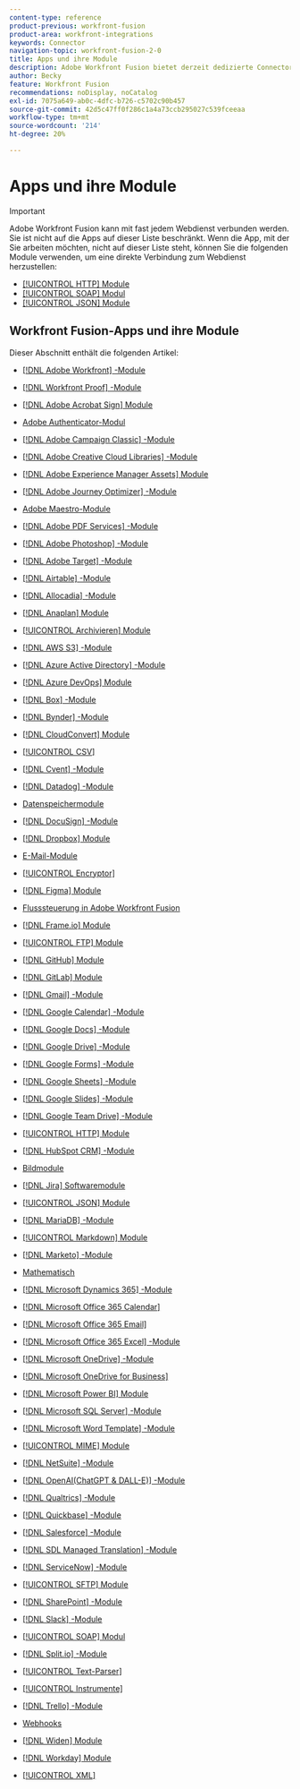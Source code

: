 ```yaml
---
content-type: reference
product-previous: workfront-fusion
product-area: workfront-integrations
keywords: Connector
navigation-topic: workfront-fusion-2-0
title: Apps und ihre Module
description: Adobe Workfront Fusion bietet derzeit dedizierte Connectoren für die Apps auf dieser Liste. Wenn die App, mit der Sie arbeiten möchten, nicht auf dieser Liste steht, können Sie über die HTTP-, SOAP- oder JSON-Module eine Verbindung mit ihr herstellen.
author: Becky
feature: Workfront Fusion
recommendations: noDisplay, noCatalog
exl-id: 7075a649-ab0c-4dfc-b726-c5702c90b457
source-git-commit: 42d5c47ff0f286c1a4a73ccb295027c539fceeaa
workflow-type: tm+mt
source-wordcount: '214'
ht-degree: 20%

---
```


# Apps und ihre Module

>[!IMPORTANT]
>
>Adobe Workfront Fusion kann mit fast jedem Webdienst verbunden werden. Sie ist nicht auf die Apps auf dieser Liste beschränkt. Wenn die App, mit der Sie arbeiten möchten, nicht auf dieser Liste steht, können Sie die folgenden Module verwenden, um eine direkte Verbindung zum Webdienst herzustellen:
>
>* [[!UICONTROL HTTP] Module](../../workfront-fusion/apps-and-their-modules/http-modules/http-modules-1.md)
>* [[!UICONTROL SOAP] Modul](../../workfront-fusion/apps-and-their-modules/soap-module.md)
>* [[!UICONTROL JSON] Module](../../workfront-fusion/apps-and-their-modules/json-modules.md)
>

## Workfront Fusion-Apps und ihre Module

Dieser Abschnitt enthält die folgenden Artikel:

* [[!DNL Adobe Workfront] -Module](../../workfront-fusion/apps-and-their-modules/workfront-modules.md)
* [[!DNL Workfront Proof] -Module](../../workfront-fusion/apps-and-their-modules/workfront-proof-modules.md)
* [[!DNL Adobe Acrobat Sign] Module](../../workfront-fusion/apps-and-their-modules/adobe-sign-modules.md)
* [Adobe Authenticator-Modul](/help/quicksilver/workfront-fusion/apps-and-their-modules/adobe-authenticator-modules.md)
* [[!DNL Adobe Campaign Classic] -Module](../../workfront-fusion/apps-and-their-modules/adobe-campaign-classic-connector.md)
* [[!DNL Adobe Creative Cloud Libraries] -Module](../../workfront-fusion/apps-and-their-modules/creative-cloud-libraries-modules.md)
* [[!DNL Adobe Experience Manager Assets] Module](../../workfront-fusion/apps-and-their-modules/aem-assets-modules.md)
* [[!DNL Adobe Journey Optimizer] -Module](../../workfront-fusion/apps-and-their-modules/adobe-journey-optimizer-modules.md)
* [Adobe Maestro-Module](/help/quicksilver/workfront-fusion/apps-and-their-modules/maestro-modules.md)
* [[!DNL Adobe PDF Services] -Module](../../workfront-fusion/apps-and-their-modules/pdf-modules.md)
* [[!DNL Adobe Photoshop] -Module](../../workfront-fusion/apps-and-their-modules/adobe-photoshop-modules.md)
* [[!DNL Adobe Target] -Module](../../workfront-fusion/apps-and-their-modules/adobe-target-modules.md)
* [[!DNL Airtable] -Module](../../workfront-fusion/apps-and-their-modules/airtable-modules.md)
* [[!DNL Allocadia] -Module](../../workfront-fusion/apps-and-their-modules/allocadia-modules.md)
* [[!DNL Anaplan] Module](../../workfront-fusion/apps-and-their-modules/anaplan-modules.md)
* [[!UICONTROL Archivieren] Module](../../workfront-fusion/apps-and-their-modules/archive-modules.md)
* [[!DNL AWS S3] -Module](../../workfront-fusion/apps-and-their-modules/aws-s3-modules.md)
* [[!DNL Azure Active Directory] -Module](../../workfront-fusion/apps-and-their-modules/azure-ad-modules.md)
* [[!DNL Azure DevOps] Module](../../workfront-fusion/apps-and-their-modules/azure-dev-ops.md)

  <!--
  <li data-mc-conditions="QuicksilverOrClassic.Draft mode"><a href="../../workfront-fusion/apps-and-their-modules/barcodes.md" class="MCXref xref" xrefformat="{para}">Barcodes</a> </li>
  -->

* [[!DNL Box] -Module](../../workfront-fusion/apps-and-their-modules/box-modules.md)
* [[!DNL Bynder] -Module](../../workfront-fusion/apps-and-their-modules/bynder-modules.md)
* [[!DNL CloudConvert] Module](../../workfront-fusion/apps-and-their-modules/cloud-convert-modules.md)

  <!--
  <li data-mc-conditions="QuicksilverOrClassic.Draft mode"><a href="../../workfront-fusion/apps-and-their-modules/converter-modules.md" class="MCXref xref" xrefformat="{para}">Converter</a> (More information coming soon)</li>
  -->

* [[!UICONTROL CSV]](../../workfront-fusion/apps-and-their-modules/csv.md)
* [[!DNL Cvent] -Module](../../workfront-fusion/apps-and-their-modules/cvent-modules.md)
* [[!DNL Datadog] -Module](../../workfront-fusion/apps-and-their-modules/datadog-modules.md)
* [Datenspeichermodule](../../workfront-fusion/apps-and-their-modules/data-store-modules.md)
* [[!DNL DocuSign] -Module](../../workfront-fusion/apps-and-their-modules/docusign-modules.md)
* [[!DNL Dropbox] Module](../../workfront-fusion/apps-and-their-modules/dropbox-modules.md)

  <!--
  <li data-mc-conditions="QuicksilverOrClassic.Draft mode"><a href="../../workfront-fusion/apps-and-their-modules/egnyte-modules.md" class="MCXref xref" xrefformat="{para}">Egnyte modules</a> </li>
  -->

* [E-Mail-Module](../../workfront-fusion/apps-and-their-modules/email-modules.md)
* [[!UICONTROL Encryptor]](../../workfront-fusion/apps-and-their-modules/encryptor-modules.md)
* [[!DNL Figma] Module](../../workfront-fusion/apps-and-their-modules/figma-modules.md)
* [Flusssteuerung in Adobe Workfront Fusion](../../workfront-fusion/apps-and-their-modules/flow-control.md)
* [[!DNL Frame.io] Module](../../workfront-fusion/apps-and-their-modules/frame-io-modules.md)
* [[!UICONTROL FTP] Module](../../workfront-fusion/apps-and-their-modules/ftp-modules.md)
* [[!DNL GitHub] Module](../../workfront-fusion/apps-and-their-modules/github.md)
* [[!DNL GitLab] Module](../../workfront-fusion/apps-and-their-modules/gitlab-modules.md)
* [[!DNL Gmail] -Module](../../workfront-fusion/apps-and-their-modules/gmail-modules.md)
* [[!DNL Google Calendar] -Module](../../workfront-fusion/apps-and-their-modules/google-calendar-modules.md)
* [[!DNL Google Docs] -Module](../../workfront-fusion/apps-and-their-modules/google-docs-modules.md)
* [[!DNL Google Drive] -Module](../../workfront-fusion/apps-and-their-modules/google-drive-modules.md)
* [[!DNL Google Forms] -Module](../../workfront-fusion/apps-and-their-modules/google-forms-modules.md)
* [[!DNL Google Sheets] -Module](../../workfront-fusion/apps-and-their-modules/google-sheets-modules.md)
* [[!DNL Google Slides] -Module](../../workfront-fusion/apps-and-their-modules/google-slides-modules.md)
* [[!DNL Google Team Drive] -Module](../../workfront-fusion/apps-and-their-modules/google-team-drive-modules.md)
* [[!UICONTROL HTTP] Module](../../workfront-fusion/apps-and-their-modules/http-modules/http-modules-1.md)
* [[!DNL HubSpot CRM] -Module](../../workfront-fusion/apps-and-their-modules/hubspot-crm-modules.md)
* [Bildmodule](../../workfront-fusion/apps-and-their-modules/image-module.md)

<!--
  <li data-mc-conditions="QuicksilverOrClassic.Draft mode"><a href="../../workfront-fusion/apps-and-their-modules/iso-modules.md" class="MCXref xref" xrefformat="{para}">ISO modules</a> </li>
  -->

* [[!DNL Jira] Softwaremodule](../../workfront-fusion/apps-and-their-modules/jira-software-modules.md)
* [[!UICONTROL JSON] Module](../../workfront-fusion/apps-and-their-modules/json-modules.md)

  <!--
  <li data-mc-conditions="QuicksilverOrClassic.Draft mode"><a href="../../workfront-fusion/apps-and-their-modules/mailchimp-modules.md" class="MCXref xref" xrefformat="{para}">MailChimp modules</a> </li>
  -->

* [[!DNL MariaDB] -Module](../../workfront-fusion/apps-and-their-modules/mariadb-modules.md)
* [[!UICONTROL Markdown] Module](../../workfront-fusion/apps-and-their-modules/markdown-modules.md)
* [[!DNL Marketo] -Module](../../workfront-fusion/apps-and-their-modules/marketo-modules.md)
* [Mathematisch](../../workfront-fusion/apps-and-their-modules/math-module.md)
* [[!DNL Microsoft Dynamics 365] -Module](../../workfront-fusion/apps-and-their-modules/microsoft-dynamics-365-modules.md)
* [[!DNL Microsoft Office 365 Calendar]](../../workfront-fusion/apps-and-their-modules/microsoft-365-calendar-modules.md)
* [[!DNL Microsoft Office 365 Email]](../../workfront-fusion/apps-and-their-modules/microsoft-365-email-modules.md)
* [[!DNL Microsoft Office 365 Excel] -Module](../../workfront-fusion/apps-and-their-modules/microsoft-365-excel-modules.md)
* [[!DNL Microsoft OneDrive] -Module](../../workfront-fusion/apps-and-their-modules/microsoft-onedrive-modules.md)
* [[!DNL Microsoft OneDrive for Business]](../../workfront-fusion/apps-and-their-modules/microsoft-onedrive-for-business-modules.md)
* [[!DNL Microsoft Power BI] Module](../../workfront-fusion/apps-and-their-modules/powerbi-modules.md)
* [[!DNL Microsoft SQL Server] -Module](../../workfront-fusion/apps-and-their-modules/microsoft-sql-server-modules.md)
* [[!DNL Microsoft Word Template] -Module](../../workfront-fusion/apps-and-their-modules/microsoft-word-templates-modules.md)
* [[!UICONTROL MIME] Module](../../workfront-fusion/apps-and-their-modules/mime.md)
* [[!DNL NetSuite] -Module](../../workfront-fusion/apps-and-their-modules/netsuite.md)
* [[!DNL OpenAI(ChatGPT & DALL-E)] -Module](../../workfront-fusion/apps-and-their-modules/openai-chatgpt-modules.md)
* [[!DNL Qualtrics] -Module](../../workfront-fusion/apps-and-their-modules/qualtrics-modules.md)
* [[!DNL Quickbase] -Module](../../workfront-fusion/apps-and-their-modules/quickbase-modules.md)
* [[!DNL Salesforce] -Module](../../workfront-fusion/apps-and-their-modules/salesforce-modules.md)
* [[!DNL SDL Managed Translation] -Module](../../workfront-fusion/apps-and-their-modules/sdl-managed-translation-modules.md)
* [[!DNL ServiceNow] -Module](../../workfront-fusion/apps-and-their-modules/servicenow-modules.md)
* [[!UICONTROL SFTP] Module](../../workfront-fusion/apps-and-their-modules/sftp.md)
* [[!DNL SharePoint] -Module](../../workfront-fusion/apps-and-their-modules/sharepoint-modules.md)
* [[!DNL Slack] -Module](../../workfront-fusion/apps-and-their-modules/slack-modules.md)
* [[!UICONTROL SOAP] Modul](../../workfront-fusion/apps-and-their-modules/soap-module.md)
* [[!DNL Split.io] -Module](../../workfront-fusion/apps-and-their-modules/split-io-modules.md)
* [[!UICONTROL Text-Parser]](../../workfront-fusion/apps-and-their-modules/text-parser.md)
* [[!UICONTROL Instrumente]](../../workfront-fusion/apps-and-their-modules/tools-modules.md)
* [[!DNL Trello] -Module](../../workfront-fusion/apps-and-their-modules/trello-modules.md)
* [Webhooks](../../workfront-fusion/apps-and-their-modules/webhooks-updated.md)
* [[!DNL Widen] Module](../../workfront-fusion/apps-and-their-modules/widen-modules.md)
* [[!DNL Workday] Module](../../workfront-fusion/apps-and-their-modules/workday-modules.md)
* [[!UICONTROL XML]](../../workfront-fusion/apps-and-their-modules/xml-modules.md)
